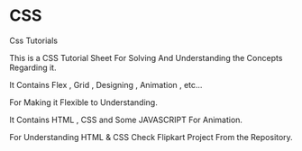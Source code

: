 # CSS
Css Tutorials


This is a CSS Tutorial Sheet For Solving And Understanding the Concepts Regarding it.

It Contains Flex , Grid , Designing , Animation , etc...

For Making it Flexible to Understanding.

It Contains HTML , CSS and Some JAVASCRIPT For Animation.

For Understanding HTML & CSS Check Flipkart Project From the Repository.
